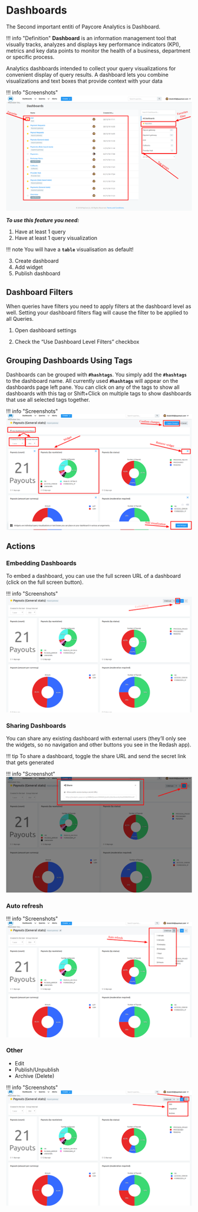 # Dashboards

The Second important entiti of Paycore Analytics is Dashboard. 

!!! info "Definition"
    **Dashboard** is an information management tool that visually tracks, analyzes and displays key performance indicators (KPI), metrics and key data points to monitor the health of a business, department or specific process.

Analytics dashboards intended to collect your query visualizations for convenient display of query results.
A dashboard lets you combine visualizations and text boxes that provide context with your data

!!! info "Screenshots"
    [![Dashboards](images/dashboards1.png)](images/dashboards1.png)

**_To  use this feature you need:_**

1. Have at least 1 query
2. Have at least 1 query visualization

!!! note
     You will have a **```table```** visualisation as default!

3. Create  dashboard
4. Add widget
5. Publish dashboard

## Dashboard Filters

When queries have filters you need to apply filters at the dashboard level as well. Setting your dashboard filters flag will cause the filter to be applied to all Queries.

1. Open dashboard settings

2. Check the “Use Dashboard Level Filters” checkbox


## Grouping Dashboards Using Tags

Dashboards can be grouped with **```#hashtags```**. You simply add the **```#hashtags```** to the dashboard name. All currently used **```#hashtags```** will appear on the dashboards page left pane.
You can click on any of the tags to show all dashboards with this tag or Shift+Click on multiple tags to show dashboards that use all selected tags together.

!!! info "Screenshots"
    [![Dashboards](images/dashboards2.png)](images/dashboards2.png)
   

## Actions

### Embedding Dashboards

To embed a dashboard, you can use the full screen URL of a dashboard (click on the full screen button). 

!!! info "Screenshots"
    [![Dashboards](images/dashboards6.png)](images/dashboards6.png)

### Sharing Dashboards
You can share any existing dashboard with external users (they’ll only see the widgets, so no navigation and other buttons you see in the Redash app).

!!! tip
    To share a dashboard, toggle the share URL and send the secret link that gets generated

!!! info "Screenshot"
     [![Dashboards](images/dashboards4.png)](images/dashboards4.png)

### Auto refresh

!!! info "Screenshots"
    [![Dashboards](images/dashboards3.png)](images/dashboards3.png)

### Other

- Edit
- Publish/Unpublish
- Archive (Delete)

!!! info "Screenshots"
    [![Dashboards](images/dashboards5.png)](images/dashboards5.png)
